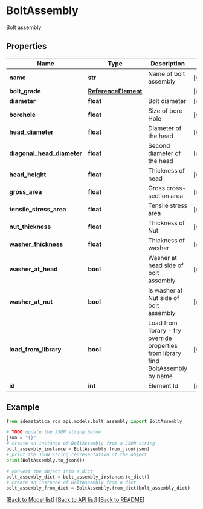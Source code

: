 # BoltAssembly

Bolt assembly

## Properties

Name | Type | Description | Notes
------------ | ------------- | ------------- | -------------
**name** | **str** | Name of bolt assembly | [optional] 
**bolt_grade** | [**ReferenceElement**](ReferenceElement.md) |  | [optional] 
**diameter** | **float** | Bolt diameter | [optional] 
**borehole** | **float** | Size of bore Hole | [optional] 
**head_diameter** | **float** | Diameter of the head | [optional] 
**diagonal_head_diameter** | **float** | Second diameter of the head | [optional] 
**head_height** | **float** | Thickness of head | [optional] 
**gross_area** | **float** | Gross cross-section area | [optional] 
**tensile_stress_area** | **float** | Tensile stress area | [optional] 
**nut_thickness** | **float** | Thickness of Nut | [optional] 
**washer_thickness** | **float** | Thickness of washer | [optional] 
**washer_at_head** | **bool** | Washer at head side of bolt assembly | [optional] 
**washer_at_nut** | **bool** | Is washer at Nut side of bolt assembly | [optional] 
**load_from_library** | **bool** | Load from library - try override properties from library find BoltAssembly by name | [optional] 
**id** | **int** | Element Id | [optional] 

## Example

```python
from ideastatica_rcs_api.models.bolt_assembly import BoltAssembly

# TODO update the JSON string below
json = "{}"
# create an instance of BoltAssembly from a JSON string
bolt_assembly_instance = BoltAssembly.from_json(json)
# print the JSON string representation of the object
print(BoltAssembly.to_json())

# convert the object into a dict
bolt_assembly_dict = bolt_assembly_instance.to_dict()
# create an instance of BoltAssembly from a dict
bolt_assembly_from_dict = BoltAssembly.from_dict(bolt_assembly_dict)
```
[[Back to Model list]](../README.md#documentation-for-models) [[Back to API list]](../README.md#documentation-for-api-endpoints) [[Back to README]](../README.md)


